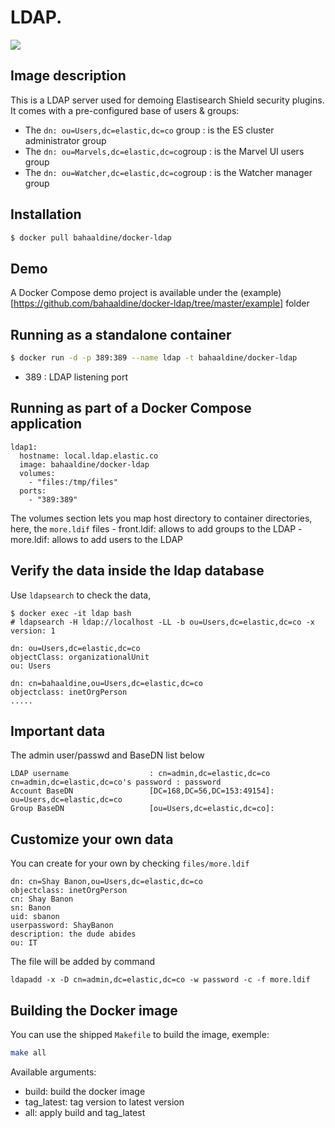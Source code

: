 LDAP.
================================

[![](https://badge.imagelayers.io/bahaaldine/docker-ldap:latest.svg)](https://imagelayers.io/?images=bahaaldine/docker-ldap:latest 'Get your own badge on imagelayers.io')

## Image description ##

This is a LDAP server used for demoing Elastisearch Shield security plugins.
It comes with a pre-configured base of users & groups: 
 
- The `dn: ou=Users,dc=elastic,dc=co` group : is the ES cluster administrator group
- The `dn: ou=Marvels,dc=elastic,dc=co`group : is the Marvel UI users group
- The `dn: ou=Watcher,dc=elastic,dc=co`group : is the Watcher manager group

## Installation ##

```bash
$ docker pull bahaaldine/docker-ldap
```

## Demo ##

A Docker Compose demo project is available under the (example)[https://github.com/bahaaldine/docker-ldap/tree/master/example] folder

## Running as a standalone container ##

```bash
$ docker run -d -p 389:389 --name ldap -t bahaaldine/docker-ldap
```
- 389 : LDAP listening port

## Running as part of a Docker Compose application ##

```lang
ldap1:
  hostname: local.ldap.elastic.co
  image: bahaaldine/docker-ldap
  volumes:
    - "files:/tmp/files"
  ports:
    - "389:389"
```

The volumes section lets you map host directory to container directories, here, the `more.ldif` files
    - front.ldif: allows to add groups to the LDAP
    - more.ldif: allows to add users to the LDAP


## Verify the data inside the ldap database ##

Use `ldapsearch` to check the data, 

    $ docker exec -it ldap bash
	# ldapsearch -H ldap://localhost -LL -b ou=Users,dc=elastic,dc=co -x
	version: 1

	dn: ou=Users,dc=elastic,dc=co
	objectClass: organizationalUnit
	ou: Users

	dn: cn=bahaaldine,ou=Users,dc=elastic,dc=co
    objectclass: inetOrgPerson
    .....

## Important data ##

The admin user/passwd and BaseDN list below

    LDAP username                  : cn=admin,dc=elastic,dc=co
    cn=admin,dc=elastic,dc=co's password : password
    Account BaseDN                 [DC=168,DC=56,DC=153:49154]: ou=Users,dc=elastic,dc=co
    Group BaseDN                   [ou=Users,dc=elastic,dc=co]:


## Customize your own data ##

You can create for your own by checking `files/more.ldif`

    dn: cn=Shay Banon,ou=Users,dc=elastic,dc=co
    objectclass: inetOrgPerson
    cn: Shay Banon
    sn: Banon
    uid: sbanon
    userpassword: ShayBanon
    description: the dude abides
    ou: IT

The file will be added by command

    ldapadd -x -D cn=admin,dc=elastic,dc=co -w password -c -f more.ldif

## Building the Docker image

You can use the shipped `Makefile` to build the image,
exemple:

```bash
make all
````
Available arguments:
- build: build the docker image
- tag_latest: tag version to latest version
- all: apply build and tag_latest
